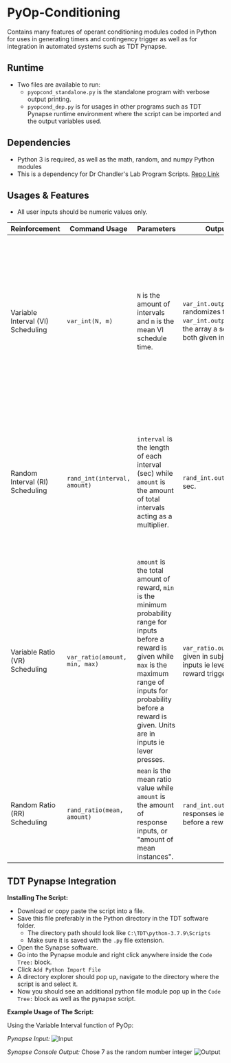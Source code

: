 
# PyOp-Conditioning

Contains many features of operant conditioning modules coded in Python for uses in generating timers and contingency trigger as well as for integration in automated systems such as TDT Pynapse.

## Runtime

 - Two files are available to run:
	 - `pyopcond_standalone.py` is the standalone program with verbose output printing.
	 - `pyopcond_dep.py` is for usages in other programs such as TDT Pynapse runtime environment where the script can be imported and the output variables used.

## Dependencies
- Python 3 is required, as well as the math, random, and numpy Python modules
- This is a dependency for Dr Chandler's Lab Program Scripts.  [Repo Link](https://github.com/accelerate0/Chandler-Lab-Program)

## Usages & Features
- All user inputs should be numeric values only.

| Reinforcement | Command Usage | Parameters | Output Variable | Description
|--|--|--|--|--|
| Variable Interval (VI) Scheduling | `var_int(N, m)` | `N` is the amount of intervals and `m` is the mean VI schedule time. | `var_int.output_random` randomizes the array while `var_int.output_straight`gives the array a sequential order, both given in sec. | Reinforcement is provided after a random (unpredictable) amount of time has passes and following a specific behavior being performed based on the Hoffman-Fleshler Constant Probability Distribution. This is the same as `INITCONSTPROBARR` found in Med Associate program. |
| Random Interval (RI) Scheduling | `rand_int(interval, amount)` | `interval` is the length of each interval (sec) while `amount` is the amount of total intervals acting as a multiplier. | `rand_int.output` as a array in sec. | Reinforcement arrangement in which the first response after an interval is reinforced, the duration of the intervals varies randomly from reinforcement to reinforcement, and a fixed probability of reinforcement over time is used to reinforce a response. |
| Variable Ratio (VR) Scheduling | `var_ratio(amount, min, max)` | `amount` is the total amount of reward, `min` is the minimum probability range for inputs before a reward is given while `max` is the maximum range of inputs for probability before a reward is given. Units are in inputs ie lever presses. | `var_ratio.output` where it is given in subject response inputs ie lever presses before reward trigger. | Scheduling of reinforcement where a behavior is reinforced after a random number of responses. |
| Random Ratio (RR) Scheduling | `rand_ratio(mean, amount)` | `mean` is the mean ratio value while `amount` is the amount of response inputs, or "amount of mean instances". | `rand_int.output` given in responses ie lever presses  before a reward is triggered. | Scheduling in which the number of responses required for each reinforcement varies randomly from reinforcement to reinforcement. |

## TDT Pynapse Integration

**Installing The Script:**
 - Download or copy paste the script into a file.
 - Save this file preferably in the Python directory in the TDT software folder.
	 - The directory path should look like `C:\TDT\python-3.7.9\Scripts`
	 - Make sure it is saved with the `.py` file extension.
 - Open the Synapse software.
 - Go into the Pynapse module and right click anywhere inside the `Code Tree:` block.
 - Click `Add Python Import File`
 - A directory explorer should pop up, navigate to the directory where the script is and select it.
 - Now you should see an additional python file module pop up in the `Code Tree:` block as well as the pynapse script.

 **Example Usage of The Script:**

 Using the Variable Interval function of PyOp:

 *Pynapse Input:*
 ![Input](https://i.gyazo.com/083deb95f416b407991f51adf8050662.png)

*Synapse Console Output:* Chose 7 as the random number integer
![Output](https://i.gyazo.com/daf15be35399eb25278872b3fbee8e09.png)
